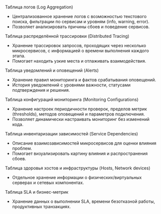 Таблица логов (Log Aggregation)

- Централизованное хранение логов с возможностью текстового поиска, фильтрации по сервисам и уровням (info, warning, error).
- Позволяет анализировать причины сбоев и поведение сервисов.

Таблица распределённой трассировки (Distributed Tracing)

- Хранение трассировок запросов, проходящих через несколько микросервисов, с информацией о времени выполнения каждого этапа.
- Помогает находить узкие места и отлаживать взаимодействия.

Таблица уведомлений и оповещений (Alerts)

- Хранение правил мониторинга и фактов срабатывания оповещений.
- История уведомлений с уровнями важности, статусами подтверждения и решения.

Таблица конфигураций мониторинга (Monitoring Configurations)

- Хранение настроек периодичности проверок, пределов метрик (thresholds), методов оповещений и параметров подключения.
- Позволяет динамически настраивать мониторинг без изменений кода.

Таблица инвентаризации зависимостей (Service Dependencies)

- Описание взаимозависимостей микросервисов для оценки влияния проблем.
- Помогает визуализировать картину влияния и распространения сбоев.

Таблица здоровья хостов и инфраструктуры (Hosts, Network devices)

- Отдельное хранение информации о физических/виртуальных серверах и сетевых компонентах.

Таблица SLA и бизнес-метрик

- Хранение данных о выполнении SLA, времени безотказной работы, продуктивных транзакциях.
